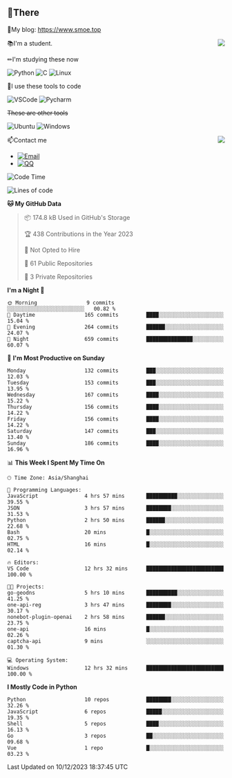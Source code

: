 
## 👏There

📰My blog: https://www.smoe.top

<img align="right" src="https://github-readme-stats.vercel.app/api/top-langs/?username=AkashiCoin"/>


📚I'm a student.

✏I'm studying these now

![Python](https://img.shields.io/badge/-Python-blue?style=flat-square&logo=Python&logoColor=fff)
![C](https://img.shields.io/badge/-C-585858?style=flat-square&logo=C&logoColor=fff)
![Linux](https://img.shields.io/badge/-Linux-black?style=flat-square&logo=Linux&logoColor=fff)

🔨I use these tools to code

![VSCode](https://img.shields.io/badge/-VSCode-blue?style=flat-square&logo=visualstudiocode&logoColor=fff)
![Pycharm](https://img.shields.io/badge/-Pycharm-green?style=flat-square&logo=pycharm&logoColor=fff)

 ~~These are other tools~~

![Ubuntu](https://img.shields.io/badge/-Ubuntu-orange?style=flat-square&logo=Ubuntu&logoColor=fff)
![Windows](https://img.shields.io/badge/-Windows-blue?style=flat-square&logo=Windows&logoColor=fff)

<img align="right" src="https://github-readme-stats.vercel.app/api?username=AkashiCoin" />


📫Contact me

* [![Email](https://img.shields.io/badge/Email-l1040186796@gmail.com-1?style=social&logoColor=fff)](mailto:l1040186796@gmail.com)
* [![QQ](https://img.shields.io/badge/QQ-1040186796-1?style=social&logoColor=fff)](tencent://AddContact/?fromId=45&fromSubId=1&subcmd=all&uin=1040186796&website=www.oicqzone.com)

<!--START_SECTION:waka-->
![Code Time](http://img.shields.io/badge/Code%20Time-1%2C085%20hrs%2030%20mins-blue)

![Lines of code](https://img.shields.io/badge/From%20Hello%20World%20I%27ve%20Written-279.9%20thousand%20lines%20of%20code-blue)

**🐱 My GitHub Data** 

> 📦 174.8 kB Used in GitHub's Storage 
 > 
> 🏆 438 Contributions in the Year 2023
 > 
> 🚫 Not Opted to Hire
 > 
> 📜 61 Public Repositories 
 > 
> 🔑 3 Private Repositories 
 > 
**I'm a Night 🦉** 

```text
🌞 Morning                9 commits           ░░░░░░░░░░░░░░░░░░░░░░░░░   00.82 % 
🌆 Daytime                165 commits         ████░░░░░░░░░░░░░░░░░░░░░   15.04 % 
🌃 Evening                264 commits         ██████░░░░░░░░░░░░░░░░░░░   24.07 % 
🌙 Night                  659 commits         ███████████████░░░░░░░░░░   60.07 % 
```
📅 **I'm Most Productive on Sunday** 

```text
Monday                   132 commits         ███░░░░░░░░░░░░░░░░░░░░░░   12.03 % 
Tuesday                  153 commits         ███░░░░░░░░░░░░░░░░░░░░░░   13.95 % 
Wednesday                167 commits         ████░░░░░░░░░░░░░░░░░░░░░   15.22 % 
Thursday                 156 commits         ████░░░░░░░░░░░░░░░░░░░░░   14.22 % 
Friday                   156 commits         ████░░░░░░░░░░░░░░░░░░░░░   14.22 % 
Saturday                 147 commits         ███░░░░░░░░░░░░░░░░░░░░░░   13.40 % 
Sunday                   186 commits         ████░░░░░░░░░░░░░░░░░░░░░   16.96 % 
```


📊 **This Week I Spent My Time On** 

```text
🕑︎ Time Zone: Asia/Shanghai

💬 Programming Languages: 
JavaScript               4 hrs 57 mins       ██████████░░░░░░░░░░░░░░░   39.55 % 
JSON                     3 hrs 57 mins       ████████░░░░░░░░░░░░░░░░░   31.53 % 
Python                   2 hrs 50 mins       ██████░░░░░░░░░░░░░░░░░░░   22.68 % 
Bash                     20 mins             █░░░░░░░░░░░░░░░░░░░░░░░░   02.75 % 
HTML                     16 mins             █░░░░░░░░░░░░░░░░░░░░░░░░   02.14 % 

🔥 Editors: 
VS Code                  12 hrs 32 mins      █████████████████████████   100.00 % 

🐱‍💻 Projects: 
go-geodns                5 hrs 10 mins       ██████████░░░░░░░░░░░░░░░   41.25 % 
one-api-reg              3 hrs 47 mins       ████████░░░░░░░░░░░░░░░░░   30.17 % 
nonebot-plugin-openai    2 hrs 58 mins       ██████░░░░░░░░░░░░░░░░░░░   23.75 % 
one-api                  16 mins             █░░░░░░░░░░░░░░░░░░░░░░░░   02.26 % 
captcha-api              9 mins              ░░░░░░░░░░░░░░░░░░░░░░░░░   01.30 % 

💻 Operating System: 
Windows                  12 hrs 32 mins      █████████████████████████   100.00 % 
```

**I Mostly Code in Python** 

```text
Python                   10 repos            ████████░░░░░░░░░░░░░░░░░   32.26 % 
JavaScript               6 repos             █████░░░░░░░░░░░░░░░░░░░░   19.35 % 
Shell                    5 repos             ████░░░░░░░░░░░░░░░░░░░░░   16.13 % 
Go                       3 repos             ██░░░░░░░░░░░░░░░░░░░░░░░   09.68 % 
Vue                      1 repo              █░░░░░░░░░░░░░░░░░░░░░░░░   03.23 % 
```




 Last Updated on 10/12/2023 18:37:45 UTC
<!--END_SECTION:waka-->
